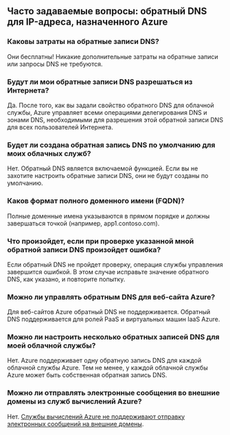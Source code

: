 
## <a name="faq---reverse-dns-for-your-azure-assigned-ip-address"></a>Часто задаваемые вопросы: обратный DNS для IP-адреса, назначенного Azure

### <a name="how-much-do-reverse-dns-records-cost"></a>Каковы затраты на обратные записи DNS?

Они бесплатны!  Никакие дополнительные затраты на обратные записи или запросы DNS не требуются.

### <a name="will-my-reverse-dns-records-resolve-from-the-internet"></a>Будут ли мои обратные записи DNS разрешаться из Интернета?

Да. После того, как вы задали свойство обратного DNS для облачной службы, Azure управляет всеми операциями делегирования DNS и зонами DNS, необходимыми для разрешения этой обратной записи DNS для всех пользователей Интернета.

### <a name="will-a-default-reverse-dns-record-be-created-for-my-cloud-services"></a>Будет ли создана обратная запись DNS по умолчанию для моих облачных служб?

Нет. Обратный DNS является включаемой функцией. Если вы не захотите настроить обратные записи DNS, они не будут созданы по умолчанию.

### <a name="what-is-the-format-for-the-fully-qualified-domain-name-fqdn"></a>Каков формат полного доменного имени (FQDN)?

Полные доменные имена указываются в прямом порядке и должны завершаться точкой (например, app1.contoso.com).

### <a name="what-happens-if-the-validation-checks-for-the-reverse-dns-ive-specified-fail"></a>Что произойдет, если при проверке указанной мной обратной записи DNS произойдет ошибка?

Если обратный DNS не пройдет проверку, операция службы управления завершится ошибкой. В этом случае исправьте значение обратного DNS, как указано, и повторите попытку.

### <a name="can-i-manage-reverse-dns-for-my-azure-website"></a>Можно ли управлять обратным DNS для веб-сайта Azure?

Для веб-сайтов Azure обратный DNS не поддерживается. Обратный DNS поддерживается для ролей PaaS и виртуальных машин IaaS Azure.

### <a name="can-i-configure-multiple-reverse-dns-records-for-my-cloud-service"></a>Можно ли настроить несколько обратных записей DNS для моей облачной службы?

Нет. Azure поддерживает одну обратную запись DNS для каждой облачной службы Azure. Тем не менее, у каждой облачной службы Azure может быть собственная обратная запись DNS.

### <a name="can-i-send-emails-to-external-domains-from-my-azure-compute-services"></a>Можно ли отправлять электронные сообщения во внешние домены из служб вычислений Azure?

Нет. [Службы вычислений Azure не поддерживают отправку электронных сообщений на внешние домены](https://blogs.msdn.microsoft.com/mast/2016/04/04/sending-e-mail-from-azure-compute-resource-to-external-domains/).
